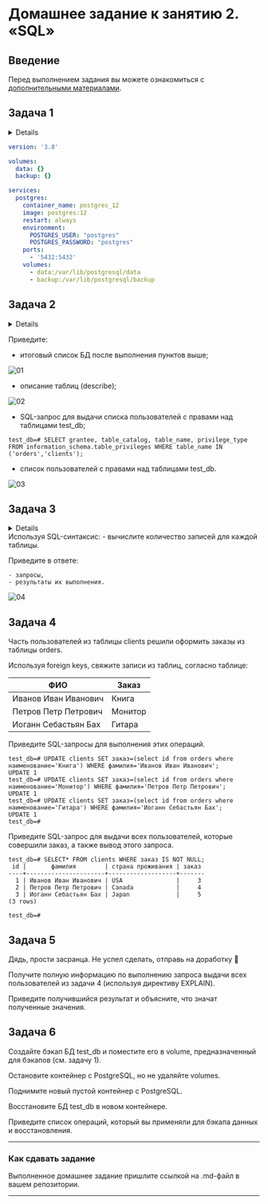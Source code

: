 # Домашнее задание к занятию 2. «SQL»

## Введение

Перед выполнением задания вы можете ознакомиться с 
[дополнительными материалами](https://github.com/netology-code/virt-homeworks/blob/virt-11/additional/README.md).

## Задача 1
<details>
Используя Docker, поднимите инстанс PostgreSQL (версию 12) c 2 volume, 
в который будут складываться данные БД и бэкапы.

Приведите получившуюся команду или docker-compose-манифест.
</details>

```yaml
version: '3.8'

volumes:
  data: {}
  backup: {}

services:
  postgres:
    container_name: postgres_12
    image: postgres:12
    restart: always
    environment:
      POSTGRES_USER: "postgres"
      POSTGRES_PASSWORD: "postgres"
    ports:
      - '5432:5432'
    volumes:
      - data:/var/lib/postgresql/data
      - backup:/var/lib/postgresql/backup

```

## Задача 2
<details>
В БД из задачи 1: 

- создайте пользователя test-admin-user и БД test_db;
- в БД test_db создайте таблицу orders и clients (спeцификация таблиц ниже);
- предоставьте привилегии на все операции пользователю test-admin-user на таблицы БД test_db;
- создайте пользователя test-simple-user;
- предоставьте пользователю test-simple-user права на SELECT/INSERT/UPDATE/DELETE этих таблиц БД test_db.

Таблица orders:

- id (serial primary key);
- наименование (string);
- цена (integer).

Таблица clients:

- id (serial primary key);
- фамилия (string);
- страна проживания (string, index);
- заказ (foreign key orders).
</details>

Приведите:

- итоговый список БД после выполнения пунктов выше;

![01](https://github.com/perepelitsyn-alexei/devops-netology/assets/105611781/f97cba3f-30a3-4d85-9e53-e62af894f7ad)

- описание таблиц (describe);

![02](https://github.com/perepelitsyn-alexei/devops-netology/assets/105611781/0e5c9a31-11c9-41b5-8517-8c27839c72d3)

- SQL-запрос для выдачи списка пользователей с правами над таблицами test_db;
```
test_db=# SELECT grantee, table_catalog, table_name, privilege_type FROM information_schema.table_privileges WHERE table_name IN ('orders','clients');
```

- список пользователей с правами над таблицами test_db.

![03](https://github.com/perepelitsyn-alexei/devops-netology/assets/105611781/78da746e-cfd7-4e67-a64d-fa644d2ce2be)


## Задача 3
<details>
Используя SQL-синтаксис, наполните таблицы следующими тестовыми данными:

Таблица orders

|Наименование|цена|
|------------|----|
|Шоколад| 10 |
|Принтер| 3000 |
|Книга| 500 |
|Монитор| 7000|
|Гитара| 4000|

Таблица clients

|ФИО|Страна проживания|
|------------|----|
|Иванов Иван Иванович| USA |
|Петров Петр Петрович| Canada |
|Иоганн Себастьян Бах| Japan |
|Ронни Джеймс Дио| Russia|
|Ritchie Blackmore| Russia|

</details>
Используя SQL-синтаксис:
- вычислите количество записей для каждой таблицы.

Приведите в ответе:

    - запросы,
    - результаты их выполнения.

![04](https://github.com/perepelitsyn-alexei/devops-netology/assets/105611781/74fd7aa0-5ca5-49a8-b50e-41dc9606e48d)


## Задача 4



Часть пользователей из таблицы clients решили оформить заказы из таблицы orders.

Используя foreign keys, свяжите записи из таблиц, согласно таблице:

|ФИО|Заказ|
|------------|----|
|Иванов Иван Иванович| Книга |
|Петров Петр Петрович| Монитор |
|Иоганн Себастьян Бах| Гитара |

Приведите SQL-запросы для выполнения этих операций.

```
test_db=# UPDATE clients SET заказ=(select id from orders where наименование='Книга') WHERE фамилия='Иванов Иван Иванович';
UPDATE 1
test_db=# UPDATE clients SET заказ=(select id from orders where наименование='Монитор') WHERE фамилия='Петров Петр Петрович';
UPDATE 1
test_db=# UPDATE clients SET заказ=(select id from orders where наименование='Гитара') WHERE фамилия='Иоганн Себастьян Бах';
UPDATE 1
test_db=# 
```

Приведите SQL-запрос для выдачи всех пользователей, которые совершили заказ, а также вывод этого запроса.

```
test_db=# SELECT* FROM clients WHERE заказ IS NOT NULL;
 id |       фамилия        | страна проживания | заказ 
----+----------------------+-------------------+-------
  1 | Иванов Иван Иванович | USA               |     3
  2 | Петров Петр Петрович | Canada            |     4
  3 | Иоганн Себастьян Бах | Japan             |     5
(3 rows)

test_db=# 
```

## Задача 5

Дядь, прости засранца. Не успел сделать, отправь на доработку :pleading_face:

Получите полную информацию по выполнению запроса выдачи всех пользователей из задачи 4 
(используя директиву EXPLAIN).

Приведите получившийся результат и объясните, что значат полученные значения.

## Задача 6

Создайте бэкап БД test_db и поместите его в volume, предназначенный для бэкапов (см. задачу 1).

Остановите контейнер с PostgreSQL, но не удаляйте volumes.

Поднимите новый пустой контейнер с PostgreSQL.

Восстановите БД test_db в новом контейнере.

Приведите список операций, который вы применяли для бэкапа данных и восстановления. 

---

### Как cдавать задание

Выполненное домашнее задание пришлите ссылкой на .md-файл в вашем репозитории.

---

